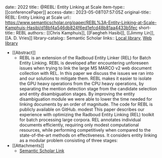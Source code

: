 date:: 2022
title:: @REBL: Entity Linking at Scale
item-type:: [[conferencePaper]]
access-date:: 2023-05-08T07:57:05Z
original-title:: REBL: Entity Linking at Scale
url:: https://www.semanticscholar.org/paper/REBL%3A-Entity-Linking-at-Scale-Kamphuis-Hasibi/d18bf4a546db824f6ed1efcd48b81aa4433b5fec
short-title:: REBL
authors:: [[Chris Kamphuis]], [[Faegheh Hasibi]], [[Jimmy Lin]], [[A. D. Vries]]
library-catalog:: Semantic Scholar
links:: [Local library](zotero://select/library/items/GB2AYYBM), [Web library](https://www.zotero.org/users/6520516/items/GB2AYYBM)

- [[Abstract]]
	- REBL is an extension of the Radboud Entity Linker (REL) for Batch Entity Linking. REBL is developed after encountering unforeseen issues when trying to link the large MS MARCO v2 web document collection with REL. In this paper we discuss the issues we ran into and our solutions to mitigate them. REBL makes it easier to isolate the GPU heavy operations from the CPU heavy operations, by separating the mention detection stage from the candidate selection and entity disambiguation stages. By improving the entity disambiguation module we were able to lower the time needed for linking documents by an order of magnitude. The code for REBL is publicly available on GitHub. modest This paper describes our experience with optimizing the Radboud Entity Linking (REL) toolkit for batch processing large corpora. REL annotates individual documents efficiently, requiring only modest computational resources, while performing competitively when compared to the state-of-the-art methods on effectiveness. It considers entity linking as a modular problem consisting of three stages:
- [[Attachments]]
	- [Semantic Scholar Link](https://www.semanticscholar.org/paper/REBL%3A-Entity-Linking-at-Scale-Kamphuis-Hasibi/d18bf4a546db824f6ed1efcd48b81aa4433b5fec)